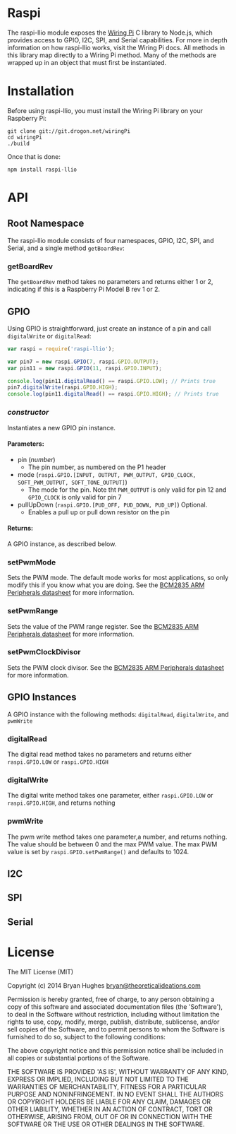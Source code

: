 Raspi
=====

The raspi-llio module exposes the [Wiring Pi](http://wiringpi.com/) C library to Node.js, which provides access to GPIO,
I2C, SPI, and Serial capabilities. For more in depth information on how raspi-llio works, visit the Wiring Pi docs. All
methods in this library map directly to a Wiring Pi method. Many of the methods are wrapped up in an object that must
first be instantiated.

# Installation

Before using raspi-llio, you must install the Wiring Pi library on your Raspberry Pi:

```
git clone git://git.drogon.net/wiringPi
cd wiringPi
./build
```

Once that is done:

```
npm install raspi-llio
```

# API

## Root Namespace

The raspi-llio module consists of four namespaces, GPIO, I2C, SPI, and Serial, and a single method ```getBoardRev```:

### getBoardRev

The ```getBoardRev``` method takes no parameters and returns either 1 or 2, indicating if this is a Raspberry Pi Model B
rev 1 or 2.

## GPIO

Using GPIO is straightforward, just create an instance of a pin and call ```digitalWrite``` or ```digitalRead```:

```javascript
var raspi = require('raspi-llio');

var pin7 = new raspi.GPIO(7, raspi.GPIO.OUTPUT);
var pin11 = new raspi.GPIO(11, raspi.GPIO.INPUT);

console.log(pin11.digitalRead() == raspi.GPIO.LOW); // Prints true
pin7.digitalWrite(raspi.GPIO.HIGH);
console.log(pin11.digitalRead() == raspi.GPIO.HIGH); // Prints true
```

### _constructor_

Instantiates a new GPIO pin instance.

#### Parameters:

- pin (_number_)
    - The pin number, as numbered on the P1 header
- mode (```raspi.GPIO.[INPUT, OUTPUT, PWM_OUTPUT, GPIO_CLOCK, SOFT_PWM_OUTPUT, SOFT_TONE_OUTPUT]```)
    - The mode for the pin. Note tht ```PWM_OUTPUT``` is only valid for pin 12 and ```GPIO_CLOCK``` is only valid for pin 7
- pullUpDown (```raspi.GPIO.[PUD_OFF, PUD_DOWN, PUD_UP]```) Optional.
    - Enables a pull up or pull down resistor on the pin

#### Returns:

A GPIO instance, as described below.

### setPwmMode

Sets the PWM mode. The default mode works for most applications, so only modify this if you know what you are doing.
See the [BCM2835 ARM Peripherals datasheet](http://www.raspberrypi.org/wp-content/uploads/2012/02/BCM2835-ARM-Peripherals.pdf)
for more information.

### setPwmRange

Sets the value of the PWM range register. See the [BCM2835 ARM Peripherals datasheet](http://www.raspberrypi.org/wp-content/uploads/2012/02/BCM2835-ARM-Peripherals.pdf)
for more information.

### setPwmClockDivisor

Sets the PWM clock divisor. See the [BCM2835 ARM Peripherals datasheet](http://www.raspberrypi.org/wp-content/uploads/2012/02/BCM2835-ARM-Peripherals.pdf)
for more information.

## GPIO Instances

A GPIO instance with the following methods: ```digitalRead```, ```digitalWrite```, and ```pwmWrite```

### digitalRead

The digital read method takes no parameters and returns either ```raspi.GPIO.LOW``` or ```raspi.GPIO.HIGH```

### digitalWrite

The digital write method takes one parameter, either ```raspi.GPIO.LOW``` or ```raspi.GPIO.HIGH```, and returns nothing

### pwmWrite

The pwm write method takes one parameter,a number, and returns nothing. The value should be between 0 and the max PWM value.
The max PWM value is set by ```raspi.GPIO.setPwmRange()``` and defaults to 1024.

## I2C

## SPI

## Serial

License
=======

The MIT License (MIT)

Copyright (c) 2014 Bryan Hughes <bryan@theoreticalideations.com>

Permission is hereby granted, free of charge, to any person
obtaining a copy of this software and associated documentation
files (the 'Software'), to deal in the Software without
restriction, including without limitation the rights to use,
copy, modify, merge, publish, distribute, sublicense, and/or sell
copies of the Software, and to permit persons to whom the
Software is furnished to do so, subject to the following
conditions:

The above copyright notice and this permission notice shall be
included in all copies or substantial portions of the Software.

THE SOFTWARE IS PROVIDED 'AS IS', WITHOUT WARRANTY OF ANY KIND,
EXPRESS OR IMPLIED, INCLUDING BUT NOT LIMITED TO THE WARRANTIES
OF MERCHANTABILITY, FITNESS FOR A PARTICULAR PURPOSE AND
NONINFRINGEMENT. IN NO EVENT SHALL THE AUTHORS OR COPYRIGHT
HOLDERS BE LIABLE FOR ANY CLAIM, DAMAGES OR OTHER LIABILITY,
WHETHER IN AN ACTION OF CONTRACT, TORT OR OTHERWISE, ARISING
FROM, OUT OF OR IN CONNECTION WITH THE SOFTWARE OR THE USE OR
OTHER DEALINGS IN THE SOFTWARE.
